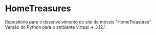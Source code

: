 # HomeTreasures
Repositório para o desenvolvimento do site de móveis "HomeTreasures"
Versão do Python para o ambiente virtual -> 3.12.1